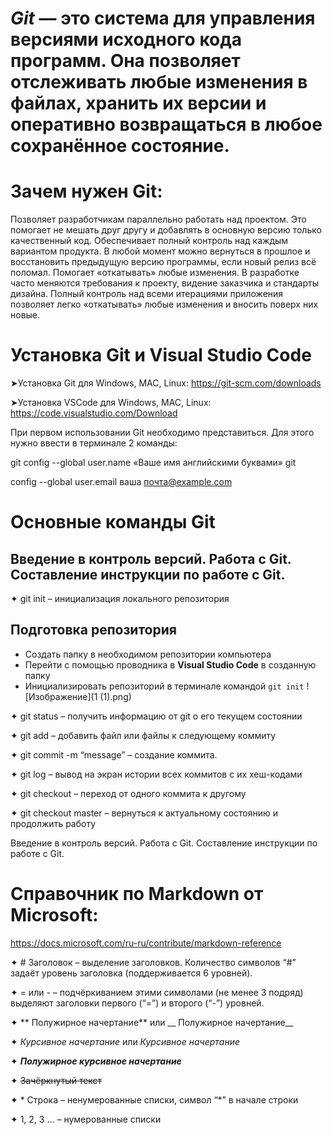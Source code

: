# *Git* — это система для управления версиями исходного кода программ. Она позволяет отслеживать любые изменения в файлах, хранить их версии и оперативно возвращаться в любое сохранённое состояние.

# **Зачем нужен Git**:

Позволяет разработчикам параллельно работать над проектом. Это помогает не мешать друг другу и добавлять в основную версию только качественный код. 
Обеспечивает полный контроль над каждым вариантом продукта. В любой момент можно вернуться в прошлое и восстановить предыдущую версию программы, если новый релиз всё поломал. 
Помогает «откатывать» любые изменения. В разработке часто меняются требования к проекту, видение заказчика и стандарты дизайна. Полный контроль над всеми итерациями приложения позволяет легко «откатывать» любые изменения и вносить поверх них новые.

# Установка Git и Visual Studio Code

➤Установка Git для Windows, MAC, Linux: https://git-scm.com/downloads

➤Установка VSCode для Windows, MAC, Linux: https://code.visualstudio.com/Download

При первом использовании Git необходимо представиться. Для
этого нужно ввести в терминале 2 команды:

git config --global user.name «Ваше имя английскими буквами» git

config --global user.email ваша почта@example.com

# Основные команды Git
## Введение в контроль версий. Работа с Git. Составление инструкции по работе с Git.
✦ git init – инициализация локального репозитория 
## Подготовка репозитория
* Создать папку в необходимом репозитории компьютера
* Перейти с помощью проводника в **Visual Studio Code** в созданную папку
* Инициализировать репозиторий в терминале командой ```git init```
![Изображение](1 (1).png)


✦ git status – получить информацию от git о его текущем состоянии

✦ git add – добавить файл или файлы к следующему коммиту

✦ git commit -m “message” – создание коммита.

✦ git log – вывод на экран истории всех коммитов с их хеш-кодами

✦ git checkout – переход от одного коммита к другому

✦ git checkout master – вернуться к актуальному состоянию и продолжить работу

Введение в контроль версий. Работа с Git. Составление инструкции по работе с Git.

# **Справочник по Markdown от Microsoft:**
https://docs.microsoft.com/ru-ru/contribute/markdown-reference

✦ # Заголовок – выделение заголовков. Количество символов “#” задаёт уровень заголовка
(поддерживается 6 уровней).

✦ = или - – подчёркиванием этими символами (не менее 3 подряд) выделяют заголовки первого
(“=”) и второго (“-”) уровней.

✦ ** Полужирное начертание** или __ Полужирное начертание__

✦ *Курсивное начертание* или _Курсивное начертание_

✦ ***Полужирное курсивное начертание***

✦ ~~Зачёркнутый текст~~

✦ * Строка – ненумерованные списки, символ “*” в начале строки

✦ 1, 2, 3 … – нумерованные списки
